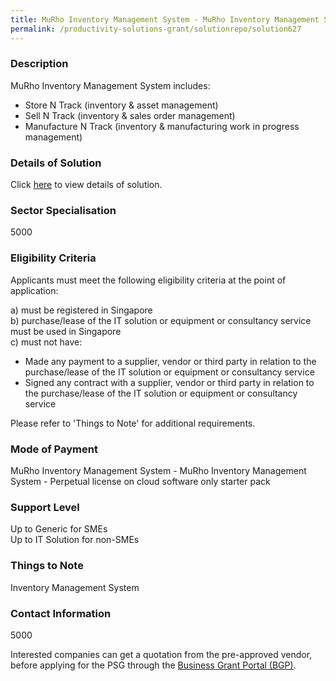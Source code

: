 ```yaml
---
title: MuRho Inventory Management System - MuRho Inventory Management System - Perpetual license on cloud software only starter pack
permalink: /productivity-solutions-grant/solutionrepo/solution627
---
```


### Description

MuRho Inventory Management System includes:
- Store N Track (inventory & asset management)
- Sell N Track (inventory & sales order management)
- Manufacture N Track (inventory & manufacturing work in progress management) 

### Details of Solution

Click <a href='MuRho Pte. Ltd.' target='_blank' rel='noopener'>here</a> to view details of solution.

### Sector Specialisation

 5000 

### Eligibility Criteria

Applicants must meet the following eligibility criteria at the point of application:

a) must be registered in Singapore <br>
b) purchase/lease of the IT solution or equipment or consultancy service must be used in Singapore <br>
c) must not have:
- Made any payment to a supplier, vendor or third party in relation to the purchase/lease of the IT solution or equipment or consultancy service
- Signed any contract with a supplier, vendor or third party in relation to the purchase/lease of the IT solution or equipment or consultancy service

Please refer to 'Things to Note' for additional requirements.

### Mode of Payment
MuRho Inventory Management System - MuRho Inventory Management System - Perpetual license on cloud software only starter pack

### Support Level
Up to Generic for SMEs <br>
Up to IT Solution for non-SMEs

### Things to Note
Inventory Management System

### Contact Information
5000

Interested companies can get a quotation from the pre-approved vendor, before applying for the PSG through the <a target='_blank' rel='noopener' href='https://www.businessgrants.gov.sg/'>Business Grant Portal (BGP)</a>.
